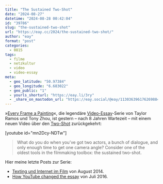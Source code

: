 ```yaml
---
title: "The Sustained Two-Shot"
date: "2024-08-27"
datetime: "2024-08-28 00:42:04"
id: "39786"
slug: "the-sustained-two-shot"
url: "https://eay.cc/2024/the-sustained-two-shot/"
author: "eay"
format: "post"
categories:
  - 0815
tags:
  - filme
  - netzkultur
  - video
  - video-essay
meta:
  - geo_latitude: "50.97384"
  - geo_longitude: "6.683022"
  - geo_public: "1"
  - yourls_shorturl: "https://eay.li/3ry"
  - _share_on_mastodon_url: "https://eay.social/@eay/113036396176269884"
---
```


»[Every Frame a Painting](https://youtube.com/@everyframeapainting)«, die legendäre [Video-Essay](https://eay.cc/tag/video-essay/)\-Serie von Taylor Ramos und Tony Zhou, ist gestern – nach 8 Jahren Wartezeit – mit einem neuen Video über den [Two-Shot](https://en.wikipedia.org/wiki/Two_shot) zurückgekehrt:

\[youtube id="mn2Dcy-NDTw"\]

> What do you do when you’ve got two actors, a bunch of dialogue, and only enough time to get one camera angle? Consider one of the oldest tools in the filmmaking toolbox: the sustained two-shot.

Hier meine letzte Posts zur Serie:

- [Texting und Internet im Film](https://eay.cc/2014/texting-und-internet-im-film/) von August 2014.
- [How YouTube changed the essay](https://eay.cc/2016/how-youtube-changed-the-essay/) von Juli 2016.

